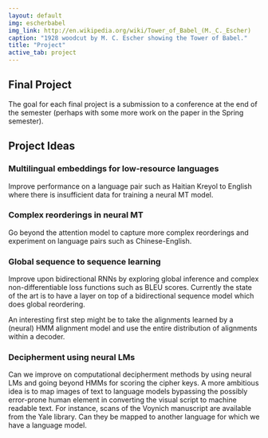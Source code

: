 ```yaml
---
layout: default
img: escherbabel
img_link: http://en.wikipedia.org/wiki/Tower_of_Babel_(M._C._Escher)
caption: "1928 woodcut by M. C. Escher showing the Tower of Babel."
title: "Project"
active_tab: project
---
```


Final Project
-------------

The goal for each final project is a submission to a conference at the end of the semester (perhaps with some more work on the paper in the Spring semester).

## Project Ideas

### Multilingual embeddings for low-resource languages

Improve performance on a language pair such as Haitian Kreyol to English where there is insufficient data for training a neural MT model.

### Complex reorderings in neural MT

Go beyond the attention model to capture more complex reorderings and experiment on language pairs such as Chinese-English.

### Global sequence to sequence learning

Improve upon bidirectional RNNs by exploring global inference and complex non-differentiable loss functions such as BLEU scores. Currently the state of the art is to have a layer on top of a bidirectional sequence model which does global reordering.

An interesting first step might be to take the alignments learned by a (neural) HMM alignment model and use the entire distribution of alignments within a decoder.

### Decipherment using neural LMs

Can we improve on computational decipherment methods by using neural LMs and going beyond HMMs for scoring the cipher keys.
A more ambitious idea is to map images of text to language models bypassing the possibly error-prone human element in converting
the visual script to machine readable text. For instance, scans of the Voynich manuscript are available from the Yale library.
Can they be mapped to another language for which we have a language model.


